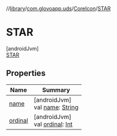 //[library](../../../../index.md)/[com.glovoapp.uds](../../index.md)/[CoreIcon](../index.md)/[STAR](index.md)

# STAR

[androidJvm]\
[STAR](index.md)

## Properties

| Name | Summary |
|---|---|
| [name](../../-tag-style/-promotion-secondary/index.md#-372974862%2FProperties%2F1585125336) | [androidJvm]<br>val [name](../../-tag-style/-promotion-secondary/index.md#-372974862%2FProperties%2F1585125336): [String](https://kotlinlang.org/api/latest/jvm/stdlib/kotlin/-string/index.html) |
| [ordinal](../../-tag-style/-promotion-secondary/index.md#-739389684%2FProperties%2F1585125336) | [androidJvm]<br>val [ordinal](../../-tag-style/-promotion-secondary/index.md#-739389684%2FProperties%2F1585125336): [Int](https://kotlinlang.org/api/latest/jvm/stdlib/kotlin/-int/index.html) |
